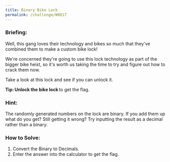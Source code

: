 ```yaml
---
title: Binary Bike Lock
permalink: /challenge/W0017
---
```


### Briefing: 
Well, this gang loves their technology and bikes so much that they've combined them to make a custom bike lock! 

We're concerned they're going to use this lock technology as part of the bigger bike heist, so it's worth us taking the time to try and figure out how to crack them now. 

Take a look at this lock and see if you can unlock it. 

**Tip:** **Unlock the bike lock** to get the flag. 

### Hint:
The randomly generated numbers on the lock are binary. If you add them up what do you get? Still getting it wrong? Try inputting the result as a decimal rather than a binary.

### How to Solve: 
1. Convert the Binary to Decimals.
2. Enter the answer into the calculator to get the flag.